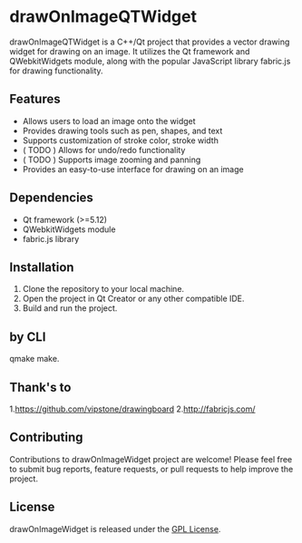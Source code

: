 # drawOnImageQTWidget

drawOnImageQTWidget is a C++/Qt project that provides a vector drawing widget for drawing on an image. It utilizes the Qt framework and QWebkitWidgets module, along with the popular JavaScript library fabric.js for drawing functionality.

## Features

- Allows users to load an image onto the widget
- Provides drawing tools such as pen, shapes, and text
- Supports customization of stroke color, stroke width
- ( TODO )  Allows for undo/redo functionality
- ( TODO ) Supports image zooming and panning
- Provides an easy-to-use interface for drawing on an image

## Dependencies

- Qt framework (>=5.12)
- QWebkitWidgets module
- fabric.js library

## Installation

1. Clone the repository to your local machine.
2. Open the project in Qt Creator or any other compatible IDE.
3. Build and run the project.

## by CLI 
qmake
make.

## Thank's to 

1.https://github.com/vipstone/drawingboard
2.http://fabricjs.com/


## Contributing

Contributions to drawOnImageWidget project are welcome! Please feel free to submit bug reports, feature requests, or pull requests to help improve the project.

## License

drawOnImageWidget is released under the [GPL License](LICENSE).

